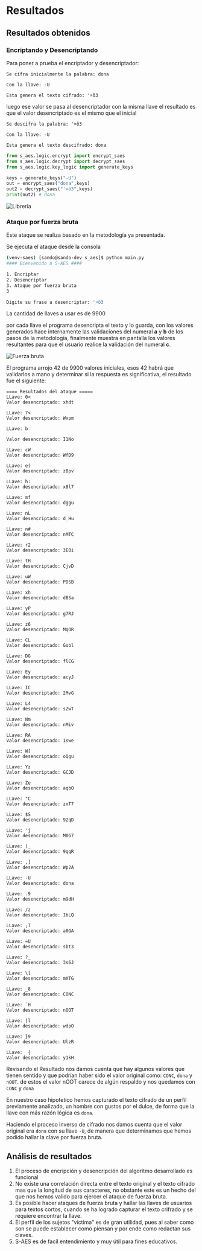 # Resultados


## Resultados obtenidos

### Encriptando y Desencriptando

Para poner a prueba el encriptador y desencriptador:

    Se cifra inicialmente la palabra: dona

    Con la llave: -U

    Esta genera el texto cifrado: '¤õ3

luego ese valor se pasa al desencriptador con la misma llave
el resultado es que el valor desencriptado es el mismo que el inicial

    Se descifra la palabra: '¤õ3

    Con la llave: -U

    Esta genera el texto descifrado: dona

```python
from s_aes.logic.encrypt import encrypt_saes
from s_aes.logic.decrypt import decrypt_saes
from s_aes.logic.key_logic import generate_keys

keys = generate_keys("-U")
out = encrypt_saes("dona",keys)
out2 = decrypt_saes("'¤õ3",keys)
print(out2) # dona
```

![Librería](images/librari_methods.png)

### Ataque por fuerza bruta

Este ataque se realiza basado en la metodología ya presentada.

Se ejecuta el ataque desde la consola

```sh
(venv-saes) [sando@sando-dev s_aes]$ python main.py 
#### Bienvenido a S-AES ####

1. Encriptar
2. Desencriptar
3. Ataque por fuerza bruta
3

Digite su frase a desencriptar: '¤õ3
```

La cantidad de llaves a usar es de 9900

por cada llave el programa desencripta el texto y lo guarda, con los valores generados hace internamente las validaciones del numeral **a** y **b** de los pasos de la metodología, finalmente muestra en pantalla los valores resultantes para que el usuario realice la validación del numeral **c**. 

![Fuerza bruta](images/force_brute.png)

El programa arrojo 42 de 9900 valores iniciales, esos 42 habrá que validarlos a mano y determinar si la respuesta es significativa, el resultado fue el siguiente:

```
==== Resultados del ataque =====
LLave: 0<
Valor desencriptado: xhdt

LLave: 7<
Valor desencriptado: Wxpm

LLave: b

Valor desencriptado: I1No

LLave: cW
Valor desencriptado: WfD9

LLave: e(
Valor desencriptado: zBpv

LLave: h:
Valor desencriptado: x8l7

LLave: mf
Valor desencriptado: dggu

LLave: nL
Valor desencriptado: d_Hu

LLave: n#
Valor desencriptado: nMTC

LLave: r2
Valor desencriptado: 3EOi

LLave: tH
Valor desencriptado: CjvD

LLave: uW
Valor desencriptado: PDSB

LLave: xh
Valor desencriptado: dBSa

LLave: yP
Valor desencriptado: g7RJ

LLave: z6
Valor desencriptado: MqOR

LLave: CL
Valor desencriptado: Gobl

LLave: DG
Valor desencriptado: flCG

LLave: Ey
Valor desencriptado: acyJ

LLave: IC
Valor desencriptado: 2MvG

LLave: L4
Valor desencriptado: sZwT

LLave: Nm
Valor desencriptado: nMiv

LLave: RA
Valor desencriptado: 1swe

LLave: W[
Valor desencriptado: oQgu

LLave: Yz
Valor desencriptado: GCJD

LLave: Ze
Valor desencriptado: aqbO

LLave: "C
Valor desencriptado: zxT7

LLave: $S
Valor desencriptado: 92qD

LLave: 'j
Valor desencriptado: M0G7

LLave: )_
Valor desencriptado: 9qqR

LLave: ,]
Valor desencriptado: Wp2A

LLave: -U
Valor desencriptado: dona

LLave: .9
Valor desencriptado: m9dH

LLave: /z
Valor desencriptado: IbLQ

LLave: ;T
Valor desencriptado: a0GA

LLave: =U
Valor desencriptado: sbt3

LLave: ?_
Valor desencriptado: 3s6J

LLave: \[
Valor desencriptado: mXTG

LLave: _8
Valor desencriptado: CONC

LLave: `H
Valor desencriptado: nOOT

LLave: |l
Valor desencriptado: wdpO

LLave: }9
Valor desencriptado: UlzR

LLave:  {
Valor desencriptado: y1kH
```

Revisando el Resultado nos damos cuenta que hay algunos valores que tienen sentido y que podrían haber sido el valor original como: `CONC`, `dona` y `nOOT`.
de estos el valor nOOT carece de algún respaldo y nos quedamos con `CONC` y `dona`

En nuestro caso hipotetico hemos capturado el texto cifrado de un perfil previamente analizado, un hombre con gustos por el dulce, de forma que la llave con más razón lógica es `dona`.

Haciendo el proceso inverso de cifrado nos damos cuenta que el valor original era `dona` con su llave `-U`, de manera que determinamos que hemos podido hallar la clave por fuerza bruta.

## Análisis de resultados

1. El proceso de encripción y desencripción del algoritmo desarrollado es funcional
2. No existe una correlación directa entre el texto original y el texto cifrado mas que la longitud de sus caracteres, no obstante este es un hecho del que nos hemos valido para ejercer el ataque de fuerza bruta.
3. Es posible hacer ataques de fuerza bruta y hallar las llaves de usuarios para textos cortos, cuando se ha logrado capturar el texto crifrado y se requiere encontrar la llave.
4. El perfil de los sujetos "víctima" es de gran utilidad, pues al saber como son se puede establecer como piensan y por ende como redactan sus claves.
5. S-AES es de facíl entendimiento y muy útil para fines educativos.
